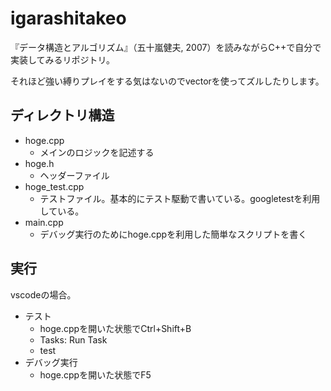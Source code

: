 # igarashitakeo

『データ構造とアルゴリズム』（五十嵐健夫, 2007）を読みながらC++で自分で実装してみるリポジトリ。

それほど強い縛りプレイをする気はないのでvectorを使ってズルしたりします。

## ディレクトリ構造

- hoge.cpp
  - メインのロジックを記述する
- hoge.h
  - ヘッダーファイル
- hoge_test.cpp
  - テストファイル。基本的にテスト駆動で書いている。googletestを利用している。
- main.cpp
  - デバッグ実行のためにhoge.cppを利用した簡単なスクリプトを書く

## 実行

vscodeの場合。

- テスト
  - hoge.cppを開いた状態でCtrl+Shift+B
  - Tasks: Run Task
  - test
- デバッグ実行
  - hoge.cppを開いた状態でF5
